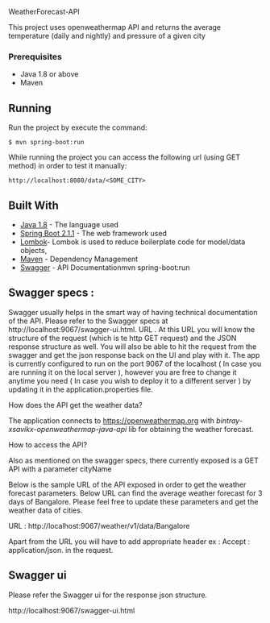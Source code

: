 WeatherForecast-API

This project uses openweathermap API and returns the average temperature (daily and nightly) and pressure of a given city

### Prerequisites
* Java 1.8 or above
* Maven

## Running
Run the project by execute the command:
```$xslt
$ mvn spring-boot:run
```

While running the project you can access the following url (using GET method) in order to test it manually:
```
http://localhost:8080/data/<SOME_CITY>
```

## Built With

* [Java 1.8](https://www.oracle.com/technetwork/java/javase/downloads/jdk8-downloads-2133151.html) - The language used
* [Spring Boot 2.1.1](http://spring.io/projects/spring-boot) - The web framework used
* [Lombok](https://projectlombok.org/)- Lombok is used to reduce boilerplate code for model/data objects,
* [Maven](https://maven.apache.org/) - Dependency Management
* [Swagger](https://swagger.io/) - API Documentationmvn spring-boot:run


## Swagger specs :

Swagger usually helps in the smart way of having technical documentation of the API. Please refer to the Swagger specs at http://localhost:9067/swagger-ui.html. URL . At this URL you will know the structure of the request (which is te http GET request) and the JSON response structure as well. You will also be able to hit the request from the swagger and get the json response back on the UI and play with it. The app is currently configured to run on the port 9067 of the localhost ( In case you are running it on the local server ), however you are free to change it anytime you need ( In case you wish to deploy it to a different server ) by updating it in the application.properties file.

How does the API get the weather data?

The application connects to https://openweathermap.org with *bintray-xsavikx-openweathermap-java-api* lib for obtaining the weather forecast.

How to access the API?

Also as mentioned on the swagger specs, there currently exposed is a GET API with a parameter cityName

Below is the sample URL of the API exposed in order to get the weather forecast parameters. Below URL can find the average weather forecast for 3 days of Bangalore. Please feel free to update these parameters and get the weather data of cities.

URL : http://localhost:9067/weather/v1/data/Bangalore

Apart from the URL you will have to add appropriate header ex : Accept : application/json. in the request.

## Swagger ui

Please refer the Swagger ui for the response json structure.

http://localhost:9067/swagger-ui.html
